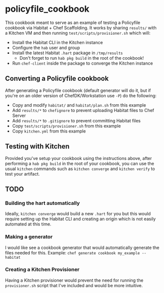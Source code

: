# policyfile_cookbook

This cookbook meant to serve as an example of testing a Policyfile cookbook via
Habitat + Chef Scaffolding. It works by sharing `results/` with a Kitchen VM
and then running `test/scripts/provisioner.sh` which will:

  - Install the Habitat CLI in the Kitchen instance
  - Configure the `hab` user and group
  - Install the latest Habitat `.hart` package in `/tmp/results`
    - Don't forget to run `hab pkg build` in the root of the cookbook!
  - Run `chef-client` inside the package to converge the Kitchen instance

## Converting a Policyfile cookbook

After generating a Policyfile cookbook (default generator will do it, but if
you're on an older version of ChefDK/Workstation use `-P`) do the following:

  - Copy and modify `habitat/` and `habitat/plan.sh` from this example
  - Add `results/*` to `chefignore` to prevent uploading Habitat files to Chef Server
  - Add `results/*` to `.gitignore` to prevent committing Habitat files
  - Copy `test/scripts/provisioner.sh` from this example
  - Copy `kitchen.yml` from this example

## Testing with Kitchen

Provided you've setup your cookbook using the instructions above, after
performing a `hab pkg build` in the root of your cookbook, you can use
the usual `kitchen` commands such as `kitchen converge` and
`kitchen verify` to test your artifact.

## TODO

### Building the hart automatically

Ideally, `kitchen converge` would build a new `.hart` for you but this would
require setting up the Habitat CLI and creating an origin which is not easily
automated at this time.

### Making a generator

I would like see a cookbook generator that would automatically generate the
files needed for this. Example: `chef generate cookbook my_example --habitat`

### Creating a Kitchen Provisioner

Having a Kitchen provisioner would prevent the need for running the
`provisioner.sh` script that I've included and would be more intuitive.
